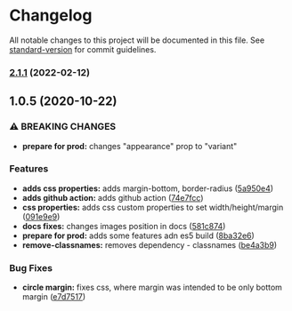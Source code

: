 # Changelog

All notable changes to this project will be documented in this file. See [standard-version](https://github.com/conventional-changelog/standard-version) for commit guidelines.

### [2.1.1](https://github.com/nikbabchenko/skeleton-webcomponent/compare/v2.0.0...v2.1.1) (2022-02-12)

## 1.0.5 (2020-10-22)


### ⚠ BREAKING CHANGES

* **prepare for prod:** changes "appearance" prop to "variant"

### Features

* **adds css properties:** adds margin-bottom, border-radius ([5a950e4](https://github.com/nikbabchenko/skeleton-webcomponent/commit/5a950e489f0330225ccb40ef9b17f361756a9196))
* **adds github action:** adds github action ([74e7fcc](https://github.com/nikbabchenko/skeleton-webcomponent/commit/74e7fcc33361eadd514a224b12031e6b5474860f))
* **css properties:** adds css custom properties to set width/height/margin ([091e9e9](https://github.com/nikbabchenko/skeleton-webcomponent/commit/091e9e9b1c4f8517721300042ec0712febbd84ad))
* **docs fixes:** changes images position in docs ([581c874](https://github.com/nikbabchenko/skeleton-webcomponent/commit/581c87478fe2607b665d8335f12dc397c3f09020))
* **prepare for prod:** adds some features adn es5 build ([8ba32e6](https://github.com/nikbabchenko/skeleton-webcomponent/commit/8ba32e64e9a733db100034a8933b1fb7a01a484a))
* **remove-classnames:** removes dependency - classnames ([be4a3b9](https://github.com/nikbabchenko/skeleton-webcomponent/commit/be4a3b9ac3f4e25dab2a2421241611b4a8bdbec3))


### Bug Fixes

* **circle margin:** fixes css, where margin was intended to be only bottom margin ([e7d7517](https://github.com/nikbabchenko/skeleton-webcomponent/commit/e7d75176e934cc651f07ed20fa31acce74beb059))
